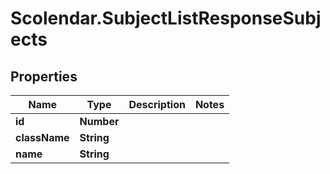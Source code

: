 # Scolendar.SubjectListResponseSubjects

## Properties
Name | Type | Description | Notes
------------ | ------------- | ------------- | -------------
**id** | **Number** |  | 
**className** | **String** |  | 
**name** | **String** |  | 


